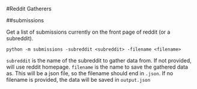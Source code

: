 #Reddit Gatherers

##submissions

Get a list of submissions currently on the front page of reddit (or a subreddit).

    python -m submissions -subreddit <subreddit> -filename <filename>

`subreddit` is the name of the subreddit to gather data from. If not provided, will use reddit homepage.
`filename` is the name to save the gathered data as. This will be a json file, so the filename should end in `.json`. If no filename is provided, the data will be saved in `output.json`
